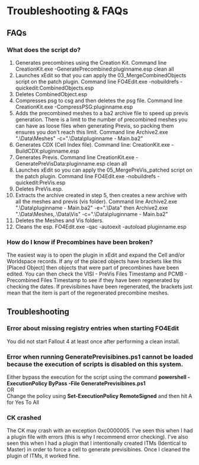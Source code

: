 # Troubleshooting & FAQs

## FAQs

### What does the script do?
1) Generates precombines using the Creation Kit. Command line CreationKit.exe -GeneratePrecombined:pluginname.esp clean all
2) Launches xEdit so that you can apply the 03_MergeCombinedObjects script on the patch plugin. Command line FO4Edit.exe -nobuildrefs -quickedit:CombinedObjects.esp
3) Deletes CombinedObject.esp
4) Compresses psg to csg and then deletes the psg file. Command line CreationKit.exe -CompressPSG:pluginname.esp
5) Adds the precombined meshes to a ba2 archive file to speed up previs generation. There is a limit to the number of precombined meshes you can have as loose files when generating Previs, so packing them ensures you don't reach this limit. Command line Archive2.exe ".\Data\Meshes" -c=".\Data\pluginname - Main.ba2"
6) Generates CDX (Cell Index file). Command line: CreationKit.exe -BuildCDX:pluginname.esp
7) Generates Previs. Command line CreationKit.exe -GeneratePreVisData:pluginname.esp clean all
8) Launches xEdit so you can apply the 05_MergePreVis_patched script on the patch plugin. Command line FO4Edit.exe -nobuildrefs -quickedit:PreVis.esp
9) Deletes PreVis.esp.
10) Extracts the archive created in step 5, then creates a new archive with all the meshes and previs (vis folder). Command line Archive2.exe ".\Data\pluginname - Main.ba2" -e=".\Data" then Archive2.exe ".\Data\Meshes,.\Data\Vis" -c=".\Data\pluginname - Main.ba2"
11) Deletes the Meshes and Vis folders.
12) Cleans the esp. FO4Edit.exe -qac -autoexit -autoload pluginname.esp

### How do I know if Precombines have been broken?
The easiest way is to open the plugin in xEdit and expand the Cell and/or Worldspace records. If any of the placed objects have brackets like this [Placed Object] then objects that were part of precombines have been edited. You can then check the VISI - PreVis Files Timestamp and PCMB - Precombined Files Timestamp to see if they have been regenerated by checking the dates. If previsibines have been regenerated, the brackets just mean that the item is part of the regenerated precombine meshes.

## Troubleshooting

### Error about missing registry entries when starting FO4Edit
You did not start Fallout 4 at least once after performing a clean install.

### Error when running GeneratePrevisibines.ps1 cannot be loaded because the execution of scripts is disabled on this system.
Either bypass the execution for the script using the command <b>powershell -ExecutionPolicy ByPass -File GeneratePrevisibines.ps1</b><br>
OR<br>
Change the policy using <b>Set-ExecutionPolicy RemoteSigned</b> and then hit A for Yes To All

### CK crashed
The CK may crash with an exception 0xc0000005. I've seen this when I had a plugin file with errors (this is why I recommend error checking). I've also seen this when I had a plugin that I intentionally created ITMs (Identical to Master) in order to force a cell to generate previsibines. Once I cleaned the plugin of ITMs, it worked fine.
